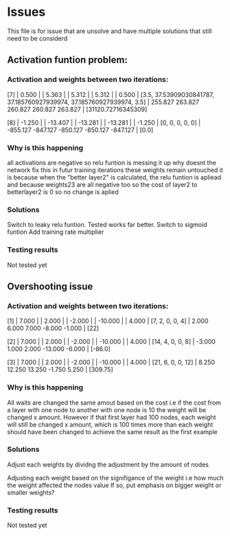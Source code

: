# Issues

This file is for issue that are unsolve and have multiple solutions that still need to be considerd

## Activation funtion problem:

### Activation and weights between two iterations:

[7]
| 0.500 |
| 5.363 |
| 5.312 |
| 5.312 |
| 0.500 |
[3.5, 37.53909030841787, 37.185760927939974, 37.185760927939974, 3.5]
| 255.827 263.827 260.827 260.827 263.827 |
[31120.72716345309]

[8]
| -1.250 |
| -13.407 |
| -13.281 |
| -13.281 |
| -1.250 |
[0, 0, 0, 0, 0]
| -855.127 -847.127 -850.127 -850.127 -847.127 |
[0.0]

### Why is this happening

all activations are negative so relu funtion is messing it up
why doesnt the network fix this in futur training iterations
these weights remain untouched
it is because when the "better layer2" is calculated, the relu funtion is apliead and because weights23 are
all negative too so the cost of layer2 to betterlayer2 is 0 so no change is aplied

### Solutions

Switch to leaky relu funtion. Tested works far better.
Switch to sigmoid funtion
Add training rate multiplier

### Testing results

Not tested yet

## Overshooting issue

### Activation and weights between two iterations:

[1]
| 7.000 |
| 2.000 |
| -2.000 |
| -10.000 |
| 4.000 |
[7, 2, 0, 0, 4]
| 2.000 6.000 7.000 -8.000 -1.000 |
[22]

[2]
| 7.000 |
| 2.000 |
| -2.000 |
| -10.000 |
| 4.000 |
[14, 4, 0, 0, 8]
| -3.000 1.000 2.000 -13.000 -6.000 |
[-86.0]

[3]
| 7.000 |
| 2.000 |
| -2.000 |
| -10.000 |
| 4.000 |
[21, 6, 0, 0, 12]
| 8.250 12.250 13.250 -1.750 5.250 |
[309.75]

### Why is this happening

All waits are changed the same amout based on the cost
i.e if the cost from a layer with one node to another with one node is 10 the weight will be changed x amount.
However if that first layer had 100 nodes, each weight will still be changed x amount, which is 100 times more than each weight should have been changed to achieve the same result as the first example

### Solutions

Adjust each weights by dividng the adjustment by the amount of nodes

Adjusting each weight based on the signifigance of the weight i.e how much the weight affected the nodes value
If so, put emphasis on bigger weight or smaller weights?

### Testing results

Not tested yet

